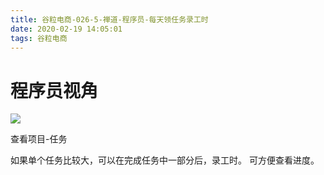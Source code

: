 ```yaml
---
title: 谷粒电商-026-5-禅道-程序员-每天领任务录工时
date: 2020-02-19 14:05:01
tags: 谷粒电商
---
```


# 程序员视角
![](/images/谷粒电商/禅道-任务-录工时.png)

查看项目-任务

如果单个任务比较大，可以在完成任务中一部分后，录工时。
可方便查看进度。
